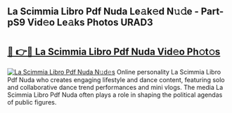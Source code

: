 ## La Scimmia Libro Pdf Nuda Le𝚊k𝚎d N𝚞𝚍e - Part-pS9 Vid𝚎o Le𝚊ks Photos URAD3

# <h2><a href="http://fbg5ofo.evod.top/?m=La+Scimmia+Libro+Pdf+Nuda">🔗 👉🔴 La Scimmia Libro Pdf Nuda Vid𝚎o Ph𝚘t𝚘s</a></h2>

[![La Scimmia Libro Pdf Nuda N𝚞d𝚎s](https://i.imgur.com/8V9OHl7.gif)](http://fbg5ofo.evod.top/?m=La+Scimmia+Libro+Pdf+Nuda)
Online personality La Scimmia Libro Pdf Nuda who creates engaging lifestyle and dance content, featuring solo and collaborative dance trend performances and mini vlogs. The media La Scimmia Libro Pdf Nuda often plays a role in shaping the political agendas of public figures. 
